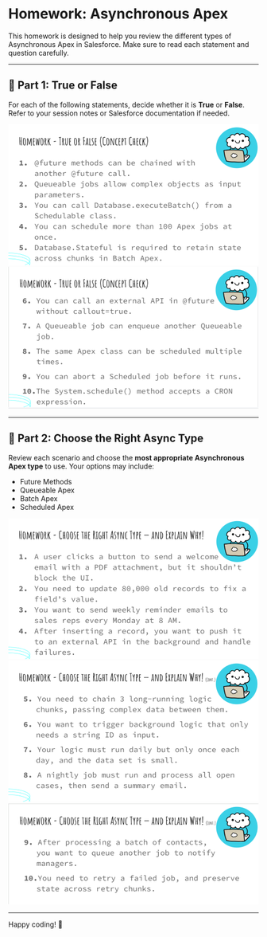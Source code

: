# Homework: Asynchronous Apex

This homework is designed to help you review the different types of Asynchronous Apex in Salesforce. Make sure to read each statement and question carefully.

---

## 📌 Part 1: True or False

For each of the following statements, decide whether it is **True** or **False**. Refer to your session notes or Salesforce documentation if needed.

![True or False – Part 1](Images/AsyncHW_TrueFalse_001.png)  
![True or False – Part 2](Images/AsyncHW_TrueFalse_002.png)

---

## 📌 Part 2: Choose the Right Async Type

Review each scenario and choose the **most appropriate Asynchronous Apex type** to use. Your options may include:
- Future Methods
- Queueable Apex
- Batch Apex
- Scheduled Apex

![Choose the Right Async Type – Part 1](Images/AsyncHW_Type_001.png)  
![Choose the Right Async Type – Part 2](Images/AsyncHW_Type_002.png)  
![Choose the Right Async Type – Part 3](Images/AsyncHW_Type_003.png)

---

Happy coding! 🚀
